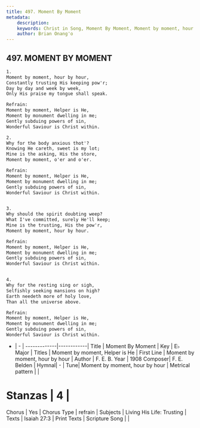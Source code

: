 ```yaml
---
title: 497. Moment By Moment
metadata:
    description: 
    keywords: Christ in Song, Moment By Moment, Moment by moment, hour by hour, Moment by moment, Helper is He
    author: Brian Onang'o
---
```



## 497. MOMENT BY MOMENT

```txt
1.
Moment by moment, hour by hour,
Constantly trusting His keeping pow'r;
Day by day and week by week,
Only His praise my tongue shall speak.

Refrain:
Moment by moment, Helper is He,
Moment by monument dwelling in me;
Gently subduing powers of sin,
Wonderful Saviour is Christ within.

2.
Why for the body anxious thot'? 
Knowing He careth, sweet is my lot;
Mine is the asking, His the store,
Moment by moment, o'er and o'er. 

Refrain:
Moment by moment, Helper is He,
Moment by monument dwelling in me;
Gently subduing powers of sin,
Wonderful Saviour is Christ within.


3.
Why should the spirit doubting weep?
What I've committed, surely He'll keep;
Mine is the trusting, His the pow'r,
Moment by moment, hour by hour. 

Refrain:
Moment by moment, Helper is He,
Moment by monument dwelling in me;
Gently subduing powers of sin,
Wonderful Saviour is Christ within.


4.
Why for the resting sing or sigh,
Selfishly seeking mansions on high?
Earth needeth more of holy love,
Than all the universe above. 

Refrain:
Moment by moment, Helper is He,
Moment by monument dwelling in me;
Gently subduing powers of sin,
Wonderful Saviour is Christ within.

```

- |   -  |
-------------|------------|
Title | Moment By Moment |
Key | E♭ Major |
Titles | Moment by moment, Helper is He |
First Line | Moment by moment, hour by hour |
Author | F. E. B.
Year | 1908
Composer| F. E. Belden |
Hymnal|  - |
Tune| Moment by moment, hour by hour |
Metrical pattern | |
# Stanzas | 4 |
Chorus | Yes |
Chorus Type | refrain |
Subjects | Living His Life: Trusting |
Texts | Isaiah 27:3 |
Print Texts | 
Scripture Song |  |
  
